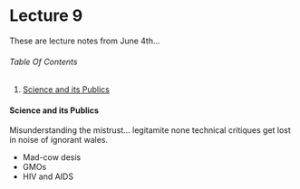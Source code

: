 # Lecture 9
These are lecture notes from June 4th...

###### Table Of Contents
1. [Science and its Publics]()

#### Science and its Publics
Misunderstanding the mistrust... legitamite none technical critiques get lost in noise of ignorant wales.

- Mad-cow desis
- GMOs
- HIV and AIDS
